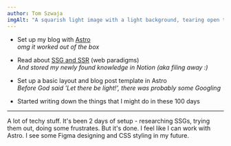 ```yaml
---
author: Tom Szwaja
imgAlt: "A squarish light image with a light background, tearing open to reveal a yellowish underlayer. The tear going from the lower left corner diagonally to the right edge of the image. Text: In the upper left '100 Days of Design 1' - in a neutral rounded thin sans-serif type, in the lower left '100 Days of Design' - in a big bold flesh-colored type, interacting with the tear and the background to be partly outline, partly fully revealed"
---
```


-   Set up my blog with [Astro](https://astro.build/)\
    _omg it worked out of the box_

-   Read about [SSG and SSR](https://allthecode.co/blog/post/ssr-vs-ssg-vs-spa-what-does-it-all-mean) (web paradigms)\
    _And stored my newly found knowledge in Notion (aka filing away :)_

-   Set up a basic layout and blog post template in Astro\
    _Before God said 'Let there be light!', there was probably some Googling_

-   Started writing down the things that I might do in these 100 days

---

A lot of techy stuff. It's been 2 days of setup - researching SSGs, trying them out, doing some frustrates. But it's done. I feel like I can work with Astro. I see some Figma designing and CSS styling in my future.
